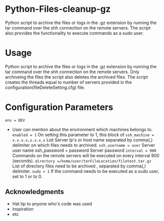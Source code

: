 # Python-Files-cleanup-gz
Python script to archive the files or logs in the .gz extension by running the tar command over the shh connection on the remote servers. The script also provides the functionality to execute commands as a sudo user.

# Usage
Python script to archive the files or logs in the .gz extension by running the tar command over the shh connection on the remote servers. Only archiveing the files the script also deletes the archived files. The script creates the threads equal to number of servers provided in the configuration(fileDeleteSetting.cfg) file.

# Configuration Parameters 
`env = DEV`
- User can mention about the environment which machines belongs to.
`enabled = 1`
	On setting this parameter to 1, this block of
`ssh_machine = x.x.x.x,x.x.x.x`
	List Server Ip's or host name separated by comma(,) delimiter on which files needs to archived.
`ssh_username = user`
	Server user name
ssh_password = password
	Server password
`interval = 900`
	Commands on the remote servers will be executed on every interval 900 (seconds).
`directory =/home/user/tarFileLocation/filetest.tar.gz`
	List of directory files need to be archived , separated by comma(,) delimiter.
`sudo = 1`
	If the command needs to be executed as a sudo user, set to 1 or to 0.

## Acknowledgments

* Hat tip to anyone who's code was used
* Inspiration
* etc

